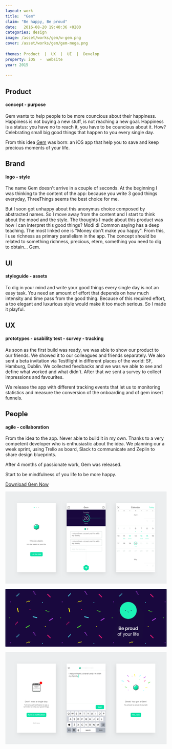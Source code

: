 ```yaml
---
layout: work
title:  "Gem"
claim: "Be happy, Be proud"
date:   2016-08-20 19:40:36 +0200
categories: design
image: /asset/works/gem/w-gem.png
cover: /asset/works/gem/gem-mega.png

themes: Product  |  UX  |  UI  |  Develop
property: iOS  -  website
year: 2015

---
```


## Product ##
#### concept  -  purpose ####

Gem wants to help people to be more councious about their happiness. Happiness is not buying a new stuff, is not reaching a new goal. Happiness is a status: you have no to reach it, you have to be councious about it.
How? Celebrating small big good things that happen to you every single day.

From this idea [Gem](http://www.gem-app.com) was born: an iOS app that help you to save and keep precious moments of your life.

## Brand ##
#### logo  -   style ####

The name Gem doesn't arrive in a couple of seconds. At the beginning I was thinking to the content of the app: because you write 3 good things everyday, ThreeThings seems the best choice for me.

But I soon got unhappy about this anonymus choice composed by abstracted names. So I move away from the content and I start to think about the mood and the style.
The thoughts I made about this product was how I can interpret this good things? Modi di Common saying has a deep teaching. The most linked one is "Money don't make you happy". From this, I use richness as primary parallelism in the app. The concept should be related to something richness, precious, etern, something you need to dig to obtain... Gem.

## UI ##
#### styleguide  -  assets ####

To dig in your mind and write your good things every single day is not an easy task. You need an amount of effort that depends on how much intensity and time pass from the good thing. Because of this required effort, a too elegant and luxurious style would make it too much serious.
So I made it playful.

## UX ##
#### prototypes  -  usability test  -  survey  -  tracking ####

As soon as the first build was ready, we was able to show our product to our friends. We showed it to our colleagues and friends separately. We also sent a beta invitation via Testflight in different places of the world: SF, Hamburg, Dublin. We collected feedbacks and we was we able to see and define what worked and what didn't. After that we sent a survey to collect impressions and favourites.

We release the app with different tracking events that let us to monitoring statistics and measure the conversion of the onboarding and of gem insert funnels.

## People ##
#### agile  -  collaboration ####

From the idea to the app. Never able to build it in my own.
Thanks to a very competent developer who is enthusiastic about the idea.
We planning our a week sprint, using Trello as board, Slack to communicate and Zeplin to share design blueprints.

After 4 months of passionate work, Gem was released.

Start to be mindfulness of you life to be more happy.

[Download Gem Now][gem-site]


[gem-site]: http://gem-app.com


![Gem Pattern](/asset/works/gem/gem-screen1.png)

![Gem Pattern](/asset/works/gem/gem-uno.png)

![Gem Pattern](/asset/works/gem/gem-screen2.png)
